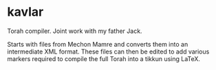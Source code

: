 # kavlar
Torah compiler. Joint work with my father Jack. 

Starts with files from Mechon Mamre and converts them into an intermediate XML format. These files can then be edited to add various markers required to compile the full Torah into a tikkun using LaTeX. 
